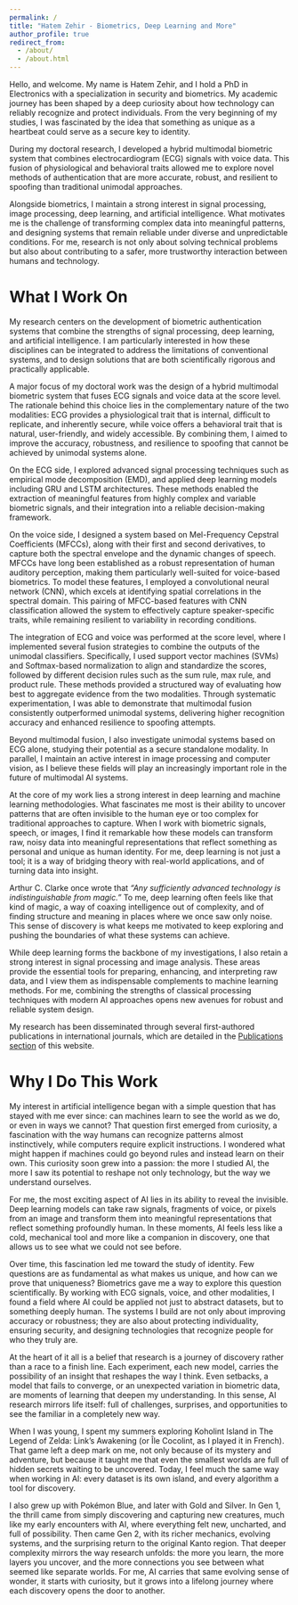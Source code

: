 ```yaml
---
permalink: /
title: "Hatem Zehir - Biometrics, Deep Learning and More"
author_profile: true
redirect_from: 
  - /about/
  - /about.html
---
```


Hello, and welcome. My name is Hatem Zehir, and I hold a PhD in Electronics with a specialization in security and biometrics. My academic journey has been shaped by a deep curiosity about how technology can reliably recognize and protect individuals. From the very beginning of my studies, I was fascinated by the idea that something as unique as a heartbeat could serve as a secure key to identity.

During my doctoral research, I developed a hybrid multimodal biometric system that combines electrocardiogram (ECG) signals with voice data. This fusion of physiological and behavioral traits allowed me to explore novel methods of authentication that are more accurate, robust, and resilient to spoofing than traditional unimodal approaches.


Alongside biometrics, I maintain a strong interest in signal processing, image processing, deep learning, and artificial intelligence. What motivates me is the challenge of transforming complex data into meaningful patterns, and designing systems that remain reliable under diverse and unpredictable conditions. For me, research is not only about solving technical problems but also about contributing to a safer, more trustworthy interaction between humans and technology.

# What I Work On
My research centers on the development of biometric authentication systems that combine the strengths of signal processing, deep learning, and artificial intelligence. I am particularly interested in how these disciplines can be integrated to address the limitations of conventional systems, and to design solutions that are both scientifically rigorous and practically applicable.

A major focus of my doctoral work was the design of a hybrid multimodal biometric system that fuses ECG signals and voice data at the score level. The rationale behind this choice lies in the complementary nature of the two modalities: ECG provides a physiological trait that is internal, difficult to replicate, and inherently secure, while voice offers a behavioral trait that is natural, user-friendly, and widely accessible. By combining them, I aimed to improve the accuracy, robustness, and resilience to spoofing that cannot be achieved by unimodal systems alone.

On the ECG side, I explored advanced signal processing techniques such as empirical mode decomposition (EMD), and applied deep learning models including GRU and LSTM architectures. These methods enabled the extraction of meaningful features from highly complex and variable biometric signals, and their integration into a reliable decision-making framework.

On the voice side, I designed a system based on Mel-Frequency Cepstral Coefficients (MFCCs), along with their first and second derivatives, to capture both the spectral envelope and the dynamic changes of speech. MFCCs have long been established as a robust representation of human auditory perception, making them particularly well-suited for voice-based biometrics. To model these features, I employed a convolutional neural network (CNN), which excels at identifying spatial correlations in the spectral domain. This pairing of MFCC-based features with CNN classification allowed the system to effectively capture speaker-specific traits, while remaining resilient to variability in recording conditions.

The integration of ECG and voice was performed at the score level, where I implemented several fusion strategies to combine the outputs of the unimodal classifiers. Specifically, I used support vector machines (SVMs) and Softmax-based normalization to align and standardize the scores, followed by different decision rules such as the sum rule, max rule, and product rule. These methods provided a structured way of evaluating how best to aggregate evidence from the two modalities. Through systematic experimentation, I was able to demonstrate that multimodal fusion consistently outperformed unimodal systems, delivering higher recognition accuracy and enhanced resilience to spoofing attempts.

Beyond multimodal fusion, I also investigate unimodal systems based on ECG alone, studying their potential as a secure standalone modality. In parallel, I maintain an active interest in image processing and computer vision, as I believe these fields will play an increasingly important role in the future of multimodal AI systems.

At the core of my work lies a strong interest in deep learning and machine learning methodologies. What fascinates me most is their ability to uncover patterns that are often invisible to the human eye or too complex for traditional approaches to capture. When I work with biometric signals, speech, or images, I find it remarkable how these models can transform raw, noisy data into meaningful representations that reflect something as personal and unique as human identity. For me, deep learning is not just a tool; it is a way of bridging theory with real-world applications, and of turning data into insight.

Arthur C. Clarke once wrote that *“Any sufficiently advanced technology is indistinguishable from magic.”* To me, deep learning often feels like that kind of magic, a way of coaxing intelligence out of complexity, and of finding structure and meaning in places where we once saw only noise. This sense of discovery is what keeps me motivated to keep exploring and pushing the boundaries of what these systems can achieve.

While deep learning forms the backbone of my investigations, I also retain a strong interest in signal processing and image analysis. These areas provide the essential tools for preparing, enhancing, and interpreting raw data, and I view them as indispensable complements to machine learning methods. For me, combining the strengths of classical processing techniques with modern AI approaches opens new avenues for robust and reliable system design.

My research has been disseminated through several first-authored publications in international journals, which are detailed in the [Publications section](https://hatem-zehir.github.io/publications/) of this website.

# Why I Do This Work

My interest in artificial intelligence began with a simple question that has stayed with me ever since: can machines learn to see the world as we do, or even in ways we cannot? That question first emerged from curiosity, a fascination with the way humans can recognize patterns almost instinctively, while computers require explicit instructions. I wondered what might happen if machines could go beyond rules and instead learn on their own. This curiosity soon grew into a passion: the more I studied AI, the more I saw its potential to reshape not only technology, but the way we understand ourselves.

For me, the most exciting aspect of AI lies in its ability to reveal the invisible. Deep learning models can take raw signals, fragments of voice, or pixels from an image and transform them into meaningful representations that reflect something profoundly human. In these moments, AI feels less like a cold, mechanical tool and more like a companion in discovery, one that allows us to see what we could not see before.

Over time, this fascination led me toward the study of identity. Few questions are as fundamental as what makes us unique, and how can we prove that uniqueness? Biometrics gave me a way to explore this question scientifically. By working with ECG signals, voice, and other modalities, I found a field where AI could be applied not just to abstract datasets, but to something deeply human. The systems I build are not only about improving accuracy or robustness; they are also about protecting individuality, ensuring security, and designing technologies that recognize people for who they truly are.

At the heart of it all is a belief that research is a journey of discovery rather than a race to a finish line. Each experiment, each new model, carries the possibility of an insight that reshapes the way I think. Even setbacks, a model that fails to converge, or an unexpected variation in biometric data, are moments of learning that deepen my understanding. In this sense, AI research mirrors life itself: full of challenges, surprises, and opportunities to see the familiar in a completely new way.

When I was young, I spent my summers exploring Koholint Island in The Legend of Zelda: Link’s Awakening (or Île Cocolint, as I played it in French). That game left a deep mark on me, not only because of its mystery and adventure, but because it taught me that even the smallest worlds are full of hidden secrets waiting to be uncovered. Today, I feel much the same way when working in AI: every dataset is its own island, and every algorithm a tool for discovery.

I also grew up with Pokémon Blue, and later with Gold and Silver. In Gen 1, the thrill came from simply discovering and capturing new creatures, much like my early encounters with AI, where everything felt new, uncharted, and full of possibility. Then came Gen 2, with its richer mechanics, evolving systems, and the surprising return to the original Kanto region. That deeper complexity mirrors the way research unfolds: the more you learn, the more layers you uncover, and the more connections you see between what seemed like separate worlds. For me, AI carries that same evolving sense of wonder, it starts with curiosity, but it grows into a lifelong journey where each discovery opens the door to another.

